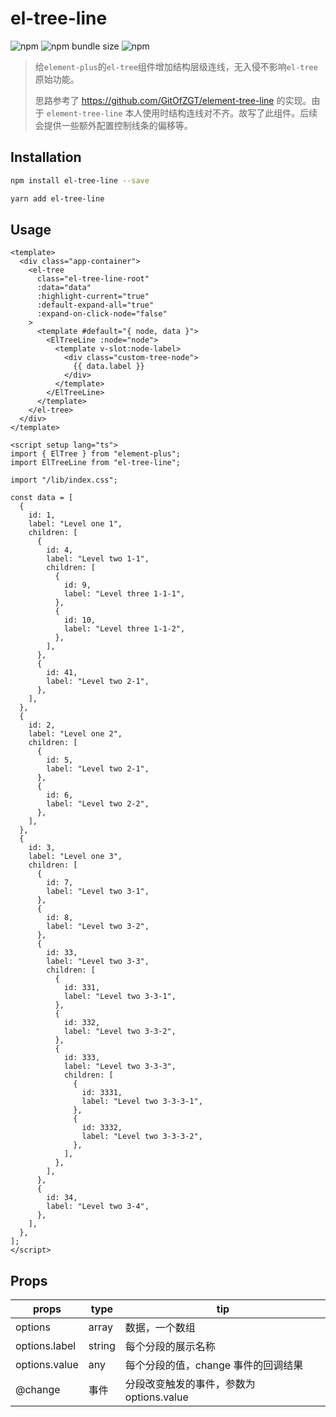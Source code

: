 # el-tree-line

![npm](https://img.shields.io/npm/v/el-tree-line)
![npm bundle size](https://img.shields.io/bundlephobia/min/el-tree-line?color=red)
![npm](https://img.shields.io/npm/dt/el-tree-line)

> 给`element-plus`的`el-tree`组件增加结构层级连线，无入侵不影响`el-tree`原始功能。
>
> 思路参考了 https://github.com/GitOfZGT/element-tree-line 的实现。由于 `element-tree-line` 本人使用时结构连线对不齐。故写了此组件。后续会提供一些额外配置控制线条的偏移等。

## Installation

```bash
npm install el-tree-line --save
```

```bash
yarn add el-tree-line
```

## Usage

```vue
<template>
  <div class="app-container">
    <el-tree
      class="el-tree-line-root"
      :data="data"
      :highlight-current="true"
      :default-expand-all="true"
      :expand-on-click-node="false"
    >
      <template #default="{ node, data }">
        <ElTreeLine :node="node">
          <template v-slot:node-label>
            <div class="custom-tree-node">
              {{ data.label }}
            </div>
          </template>
        </ElTreeLine>
      </template>
    </el-tree>
  </div>
</template>

<script setup lang="ts">
import { ElTree } from "element-plus";
import ElTreeLine from "el-tree-line";

import "/lib/index.css";

const data = [
  {
    id: 1,
    label: "Level one 1",
    children: [
      {
        id: 4,
        label: "Level two 1-1",
        children: [
          {
            id: 9,
            label: "Level three 1-1-1",
          },
          {
            id: 10,
            label: "Level three 1-1-2",
          },
        ],
      },
      {
        id: 41,
        label: "Level two 2-1",
      },
    ],
  },
  {
    id: 2,
    label: "Level one 2",
    children: [
      {
        id: 5,
        label: "Level two 2-1",
      },
      {
        id: 6,
        label: "Level two 2-2",
      },
    ],
  },
  {
    id: 3,
    label: "Level one 3",
    children: [
      {
        id: 7,
        label: "Level two 3-1",
      },
      {
        id: 8,
        label: "Level two 3-2",
      },
      {
        id: 33,
        label: "Level two 3-3",
        children: [
          {
            id: 331,
            label: "Level two 3-3-1",
          },
          {
            id: 332,
            label: "Level two 3-3-2",
          },
          {
            id: 333,
            label: "Level two 3-3-3",
            children: [
              {
                id: 3331,
                label: "Level two 3-3-3-1",
              },
              {
                id: 3332,
                label: "Level two 3-3-3-2",
              },
            ],
          },
        ],
      },
      {
        id: 34,
        label: "Level two 3-4",
      },
    ],
  },
];
</script>
```

## Props

| props         | type   | tip                                      |
| ------------- | ------ | ---------------------------------------- |
| options       | array  | 数据，一个数组                           |
| options.label | string | 每个分段的展示名称                       |
| options.value | any    | 每个分段的值，change 事件的回调结果      |
| @change       | 事件   | 分段改变触发的事件，参数为 options.value |

